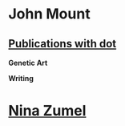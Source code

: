 # John Mount

## [Publications with dot](./JMPubs/)

**Genetic Art**

**Writing**

# [Nina Zumel](https://ninazumel.com)
